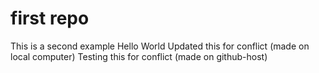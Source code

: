 # first repo

This is a second example
Hello World
Updated this for conflict (made on local computer)
Testing this for conflict (made on github-host)
